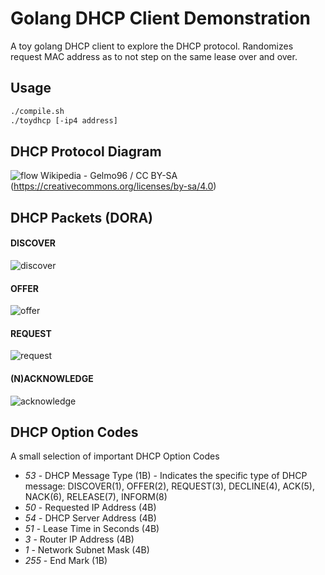 # Golang DHCP Client Demonstration

A toy golang DHCP client to explore the DHCP protocol.
Randomizes request MAC address as to not step on the same lease over and over.

## Usage
```bash
./compile.sh
./toydhcp [-ip4 address]
```

## DHCP Protocol Diagram

![flow](img/flow.png)
Wikipedia - Gelmo96 / CC BY-SA (https://creativecommons.org/licenses/by-sa/4.0)

## DHCP Packets (DORA)

#### DISCOVER
![discover](img/discover.png)

#### OFFER
![offer](img/offer.png)

#### REQUEST
![request](img/request.png)

#### (N)ACKNOWLEDGE
![acknowledge](img/ack.png)

## DHCP Option Codes
A small selection of important DHCP Option Codes
- *53* - DHCP Message Type (1B) - Indicates the specific type of DHCP message: DISCOVER(1), OFFER(2), REQUEST(3), DECLINE(4), ACK(5), NACK(6), RELEASE(7), INFORM(8)
- *50* - Requested IP Address (4B)
- *54* - DHCP Server Address (4B)
- *51* - Lease Time in Seconds (4B)
- *3* - Router IP Address (4B)
- *1* - Network Subnet Mask (4B)
- *255* - End Mark (1B)